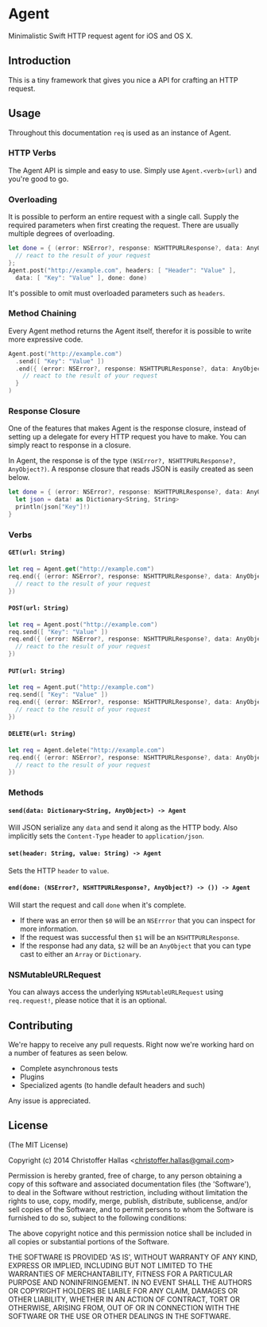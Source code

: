 # Agent

Minimalistic Swift HTTP request agent for iOS and OS X.

## Introduction

This is a tiny framework that gives you nice a API for crafting an HTTP request.

## Usage

Throughout this documentation ```req``` is used as an instance of Agent.

### HTTP Verbs

The Agent API is simple and easy to use. Simply use ```Agent.<verb>(url)``` and
you're good to go.

### Overloading

It is possible to perform an entire request with a single call. Supply the
required parameters when first creating the request. There are usually multiple
degrees of overloading.

```swift
let done = { (error: NSError?, response: NSHTTPURLResponse?, data: AnyObject?) -> () in
  // react to the result of your request
};
Agent.post("http://example.com", headers: [ "Header": "Value" ],
  data: [ "Key": "Value" ], done: done)
```

It's possible to omit must overloaded parameters such as ```headers```.

### Method Chaining

Every Agent method returns the Agent itself, therefor it is possible to write
more expressive code.

```swift
Agent.post("http://example.com")
  .send([ "Key": "Value" ])
  .end({ (error: NSError?, response: NSHTTPURLResponse?, data: AnyObject?) -> () in
    // react to the result of your request
  }
)
```

### Response Closure

One of the features that makes Agent is the response closure, instead of
setting up a delegate for every HTTP request you have to make. You can simply
react to response in a closure.

In Agent, the response is of the type ```(NSError?, NSHTTPURLResponse?, AnyObject?)```.
A response closure that reads JSON is easily created as seen below.

```swift
let done = { (error: NSError?, response: NSHTTPURLResponse?, data: AnyObject?) -> () in
  let json = data! as Dictionary<String, String>
  println(json["Key"]!)
}
```

### Verbs

#### ```GET(url: String)```

```swift
let req = Agent.get("http://example.com")
req.end({ (error: NSError?, response: NSHTTPURLResponse?, data: AnyObject?) -> () in
  // react to the result of your request
})
```

#### ```POST(url: String)```

```swift
let req = Agent.post("http://example.com")
req.send([ "Key": "Value" ])
req.end({ (error: NSError?, response: NSHTTPURLResponse?, data: AnyObject?) -> () in
  // react to the result of your request
})
```

#### ```PUT(url: String)```

```swift
let req = Agent.put("http://example.com")
req.send([ "Key": "Value" ])
req.end({ (error: NSError?, response: NSHTTPURLResponse?, data: AnyObject?) -> () in
  // react to the result of your request
})
```

#### ```DELETE(url: String)```

```swift
let req = Agent.delete("http://example.com")
req.end({ (error: NSError?, response: NSHTTPURLResponse?, data: AnyObject?) -> () in
  // react to the result of your request
})
```

### Methods

#### ```send(data: Dictionary<String, AnyObject>) -> Agent```

Will JSON serialize any ```data``` and send it along as the HTTP body. Also
implicitly sets the ```Content-Type``` header to ```application/json```.

#### ```set(header: String, value: String) -> Agent```

Sets the HTTP ```header``` to ```value```.

#### ```end(done: (NSError?, NSHTTPURLResponse?, AnyObject?) -> ()) -> Agent```

Will start the request and call ```done``` when it's complete.

- If there was an error then ```$0``` will be an ```NSErrror``` that you can inspect for
more information.
- If the request was successful then ```$1``` will be an ```NSHTTPURLResponse```.
- If the response had any data, ```$2``` will be an ```AnyObject``` that you can
type cast to either an ```Array``` or ```Dictionary```.

### NSMutableURLRequest

You can always access the underlying ```NSMutableURLRequest```
using ```req.request!```, please notice that it is an optional.

## Contributing

We're happy to receive any pull requests. Right now we're working hard on a
number of features as seen below.

- Complete asynchronous tests
- Plugins
- Specialized agents (to handle default headers and such)

Any issue is appreciated.

## License

(The MIT License)

Copyright (c) 2014 Christoffer Hallas &lt;christoffer.hallas@gmail.com&gt;

Permission is hereby granted, free of charge, to any person obtaining
a copy of this software and associated documentation files (the
'Software'), to deal in the Software without restriction, including
without limitation the rights to use, copy, modify, merge, publish,
distribute, sublicense, and/or sell copies of the Software, and to
permit persons to whom the Software is furnished to do so, subject to
the following conditions:

The above copyright notice and this permission notice shall be
included in all copies or substantial portions of the Software.

THE SOFTWARE IS PROVIDED 'AS IS', WITHOUT WARRANTY OF ANY KIND,
EXPRESS OR IMPLIED, INCLUDING BUT NOT LIMITED TO THE WARRANTIES OF
MERCHANTABILITY, FITNESS FOR A PARTICULAR PURPOSE AND NONINFRINGEMENT.
IN NO EVENT SHALL THE AUTHORS OR COPYRIGHT HOLDERS BE LIABLE FOR ANY
CLAIM, DAMAGES OR OTHER LIABILITY, WHETHER IN AN ACTION OF CONTRACT,
TORT OR OTHERWISE, ARISING FROM, OUT OF OR IN CONNECTION WITH THE
SOFTWARE OR THE USE OR OTHER DEALINGS IN THE SOFTWARE.
